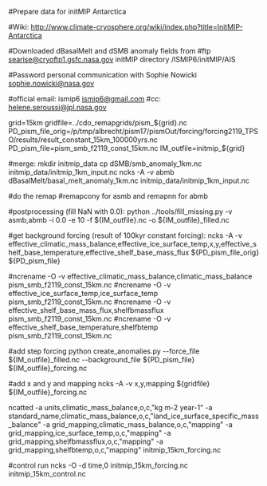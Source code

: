 #Prepare data for initMIP Antarctica

#Wiki: http://www.climate-cryosphere.org/wiki/index.php?title=InitMIP-Antarctica

#Downloaded dBasalMelt and dSMB anomaly fields from 
#ftp searise@cryoftp1.gsfc.nasa.gov initMIP directory /ISMIP6/initMIP/AIS

#Password personal communication with Sophie Nowicki <sophie.nowicki@nasa.gov>

#official email: ismip6 <ismip6@gmail.com>
#cc: helene.seroussi@jpl.nasa.gov

grid=15km
gridfile=../cdo_remapgrids/pism_${grid}.nc
PD_pism_file_orig=/p/tmp/albrecht/pism17/pismOut/forcing/forcing2119_TPSO/results/result_constant_15km_100000yrs.nc
PD_pism_file=pism_smb_f2119_const_15km.nc
IM_outfile=initmip_${grid}

#merge: 
mkdir initmip_data
cp dSMB/smb_anomaly_1km.nc initmip_data/initmip_1km_input.nc
ncks -A -v abmb dBasalMelt/basal_melt_anomaly_1km.nc initmip_data/initmip_1km_input.nc

#do the remap
#remapcony for asmb and remapnn for abmb

#postprocessing (fill NaN with 0.0):
python ../tools/fill_missing.py -v asmb,abmb -i 0.0 -e 10 -f ${IM_outfile}.nc -o ${IM_outfile}_filled.nc

#get background forcing (result of 100kyr constant forcing):
ncks -A -v effective_climatic_mass_balance,effective_ice_surface_temp,x,y,effective_shelf_base_temperature,effective_shelf_base_mass_flux ${PD_pism_file_orig} ${PD_pism_file}

#ncrename -O -v effective_climatic_mass_balance,climatic_mass_balance pism_smb_f2119_const_15km.nc
#ncrename -O -v effective_ice_surface_temp,ice_surface_temp pism_smb_f2119_const_15km.nc
#ncrename -O -v effective_shelf_base_mass_flux,shelfbmassflux pism_smb_f2119_const_15km.nc
#ncrename -O -v effective_shelf_base_temperature,shelfbtemp pism_smb_f2119_const_15km.nc

#add step forcing
python create_anomalies.py --force_file ${IM_outfile}_filled.nc --background_file ${PD_pism_file} ${IM_outfile}_forcing.nc

#add x and y and mapping
ncks -A -v x,y,mapping ${gridfile} ${IM_outfile}_forcing.nc

ncatted -a units,climatic_mass_balance,o,c,"kg m-2 year-1" -a standard_name,climatic_mass_balance,o,c,"land_ice_surface_specific_mass_balance" -a grid_mapping,climatic_mass_balance,o,c,"mapping" -a grid_mapping,ice_surface_temp,o,c,"mapping" -a grid_mapping,shelfbmassflux,o,c,"mapping" -a grid_mapping,shelfbtemp,o,c,"mapping" initmip_15km_forcing.nc

#control run
ncks -O -d time,0 initmip_15km_forcing.nc initmip_15km_control.nc
